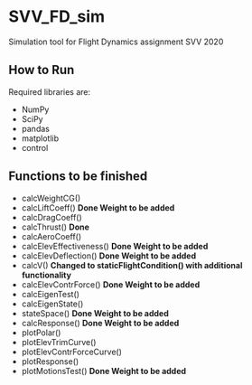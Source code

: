 # SVV_FD_sim
Simulation tool for Flight Dynamics assignment SVV 2020

## How to Run
Required libraries are:
- NumPy 
- SciPy
- pandas
- matplotlib
- control

## Functions to be finished
- calcWeightCG()
- calcLiftCoeff() **Done Weight to be added**
- calcDragCoeff()
- calcThrust() **Done**
- calcAeroCoeff()
- calcElevEffectiveness() **Done Weight to be added**
- calcElevDeflection() **Done Weight to be added**
- calcV() **Changed to staticFlightCondition() with additional functionality**
- calcElevContrForce() **Done Weight to be added**
- calcEigenTest()
- calcEigenState()
- stateSpace() **Done Weight to be added**
- calcResponse() **Done Weight to be added**
- plotPolar()
- plotElevTrimCurve() 
- plotElevContrForceCurve()
- plotResponse()
- plotMotionsTest() **Done Weight to be added**


